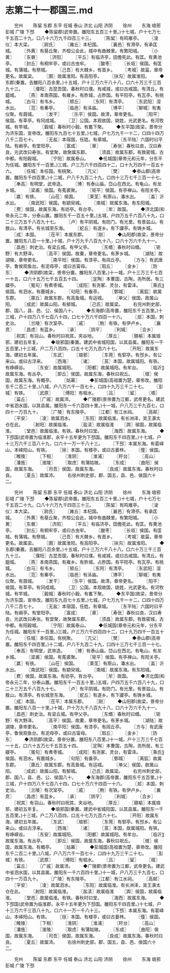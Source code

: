 # 志第二十一郡国三.md

　　兖州 　　陈留 东郡 东平 任城 泰山 济北 山阳 济阴 　　徐州 　　东海 琅邪 彭城 广陵 下邳 　　◆陈留郡(武帝置。雒阳东五百三十里。)十七城，户十七万七千五百二十九，口八十六万九千四百三十三。 　　〖陈留〗有鸣雁亭。 　　〖浚仪〗本大梁。 　　〖尉氏〗 　　〖雍丘〗本杞国。 　　〖襄邑〗有滑亭。有承匡城。 　　〖外黄〗有葵丘聚，齐桓公会此，城中有曲棘里。有繁阳城。 　　〖小黄〗 　　〖东昬〗 　　〖济阳〗 　　〖平丘〗有临济亭，田儋死此。有匡。有黄池亭。 　　〖封丘〗有桐牢亭，或曰古虫牢。 　　〖酸枣〗 　　〖长垣〗侯国。有匡城。有蒲城。有祭城。 　　〖己吾〗有大棘乡。有首乡。 　　〖考城〗故菑，章帝更名。故属梁。 　　〖圉〗故属淮阳。有高阳亭。 　　〖扶沟〗故属淮阳。 　　◆东郡(秦置。去雒阳八百余里。)十五城，户十三万六千八十八，口六十万三千三百九十三。 　　〖濮阳〗古昆吾国，春秋时曰濮。有咸城，或曰古咸国。有清丘。有鉏城。 　　〖燕〗本南燕国。有雍乡。有胙城，占胙国。有平阳亭。有瓦亭。有桃城。 　　〖白马〗有韦乡。 　　〖顿丘〗 　　〖东阿〗有清亭。 　　〖东武阳〗湿水出。 　　〖范〗有秦亭。 　　〖临邑〗有泲庙。 　　〖博平〗 　　〖聊城〗有夷仪聚。有聂城。 　　〖发干〗 　　〖乐平〗侯国。故清，章帝更名。 　　〖阳平〗侯国。有莘亭。有冈成城。 　　〖卫〗公国。本观故国，姚姓，光武更名。有河牧城。有竿城。 　　〖穀城〗春秋时小穀。有巂下聚。 　　◆东平国(故梁，景帝分为济东国，宣帝改。雒阳东九百七十五里。)七城，户七万九千一十二，口四十四万八千二百七十。 　　〖无盐〗本宿国，任姓。有章城。 　　〖东平陆〗六国时曰平陆。有阚亭。有堂阳亭。 　　〖富成〗 　　〖章〗 　　〖寿张〗春秋曰良，汉曰寿良，光武改曰寿张。有堂聚，故聚属东郡。 　　〖须昌〗故属东郡。有致密城，古中都。有阳穀城。 　　〖宁阳〗故属泰山。 　　◆任城国(章帝元和元年，分东平为任城。雒阳东千一百里。)三城，户三万六千四百四十二，口十九万四千一百五十六。 　　〖任城〗本任国。有桃聚。 　　〖亢父〗 　　〖樊〗 　　◆泰山郡(高帝置。雒阳东千四百里。)十二城，户八千九百二十九，口四十三万七千三百一十七。 　　〖奉高〗有明堂，武帝造。 　　〖博〗有泰山庙。岱山在西北。有龟山。有龙乡城。 　　〖梁甫〗侯国。有菟裘聚。 　　〖钜平〗侯国。有亭禅山。有阳关亭。 　　〖嬴〗有铁。 　　〖山茌〗侯国。 　　〖莱芜〗有原山，潘水出。 　　〖盖〗沂水出。 　　〖南武阳〗侯国。有颛臾城。 　　〖南城〗故属东海。有东阳城。 　　〖费〗侯国，故属东海。有祊亭。有台亭。 　　〖牟〗故国。 　　◆济北国(和帝永元二年，分泰山置。雒阳东千一百五十里。)五城，户四万五千六百八十九，口二十三万五千八百九十七。 　　〖卢〗有平阴城。有防门。有光里。有景兹山。有敖山。有清亭。有长城至东海。 　　〖蛇丘〗有遂乡。有下讙亭。有铸乡城。 　　〖成〗本国。 　　〖茌平〗本属东郡。 　　〖刚〗 　　◆山阳郡(故梁，景帝分置。雒阳东八百一十里。)十城，户十万九千八百九十八，口六十万六千九十一。 　　〖昌邑〗刺史治。有梁丘城。有甲父亭。 　　〖东缗〗春秋时曰缗。 　　〖钜野〗有大野泽。 　　〖高平〗侯国。故橐，章帝更名。有茅乡城。 　　〖湖陆〗故湖陵，章帝更名。 　　〖南平阳〗侯国。有漆亭。有闾丘亭。 　　〖方与〗有武唐亭，鲁侯观鱼台。有泥母亭，或曰古甯母。 　　〖瑕丘〗 　　〖金乡〗 　　〖防东〗 　　◆济阴郡(故梁，景帝分置。雒阳东八百里。)十一城，户十三万三千七百一十五，口六十五万七千五百五十四。 　　〖定陶〗本曹国，古陶，尧所居。有三鬷亭。 　　〖冤句〗有煮枣城。 　　〖成阳〗有尧冢、灵台，有雷泽。 　　〖乘氏〗侯国。有泗水。有鹿城乡。 　　〖句阳〗有垂亭。 　　〖鄄城〗 　　〖离狐〗故属东郡。 　　〖廪丘〗故属东郡。有高鱼城。有运城。 　　〖单父〗侯国，故属山阳。 　　〖成武〗故属山阳。有郜城。 　　〖己氏〗故属梁。 　　右兖州刺史部，郡、国八，县、邑、公、侯国八十。 　　◆东海郡(高帝置，雒阳东千五百里。)十三城，户十四万八千七百八十四，口七十万六千四百一十六。 　　〖郯〗本国，刺史治。 　　〖兰陵〗有次室亭。 　　〖戚〗 　　〖朐〗有铁。有伊卢乡。 　　〖襄贲〗 　　〖昌虑〗有蓝乡。 　　〖承〗 　　〖阴平〗 　　〖利城〗 　　〖合乡〗 　　〖祝其〗有羽山。春秋时曰祝其，夹谷地。 　　〖厚丘〗 　　〖赣榆〗本属琅邪，建初五年复。 　　◆琅邪国(秦置。建武中省城阳国，以其县属。雒阳东一千五百里。)十三城，户二万八百四，口五十七万九百六十七。 　　〖开阳〗故属东海，建初五年属。 　　〖东武〗 　　〖琅邪〗 　　〖东莞〗有郓亭。有邳乡。有公来山。或曰古浮来。 　　〖西海〗 　　〖诸〗 　　〖莒〗本国，故属城阳。有铁。有峥嵘谷。 　　〖东安〗故属城阳。 　　〖阳都〗故属城阳。有牟台。 　　〖临沂〗故属东海。有丛亭。 　　〖即丘〗侯国，故属东海，春秋曰祝丘。 　　〖缯〗侯国，故属东海。有概亭。 　　〖姑幕〗 　　◆彭城国(高祖置为楚，章帝改。雒阳东千二百二十里。)八城，户八万六千一百七十，口四十九万三千二十七。 　　〖彭城〗有铁。 　　〖武原〗 　　〖傅阳〗有柤水。 　　〖吕〗 　　〖留〗 　　〖梧〗 　　〖菑丘〗 　　〖广戚〗故属沛。 　　◆广陵郡(景帝置为江都，武帝更名。建武中省泗水国，以其县属。雒阳东一千六百四十里。)十一城，户八万三千九百七，口四十一万百九十。 　　〖广陵〗有东陵亭。 　　〖江都〗有江水祠。 　　〖高邮〗 　　〖平安〗 　　〖凌〗故属泗水。 　　〖东阳〗故属临淮。有长洲泽，吴王濞太仓在此。 　　〖射阳〗故属临淮。 　　〖盐渎〗故属临淮 　　〖舆〗侯国，故属临淮。 　　〖堂邑〗故属临淮。有铁。春秋时曰堂。 　　〖海西〗故属东海。 　　◆下邳国(武帝置为临淮郡，永平十五年更为下邳国。雒阳东千四百里。)十七城，户十三万六千三百八十九，口六十一万一千八十三。 　　〖下邳〗本属东海。有葛峄山，本峄阳山。有铁。 　　〖徐〗本国。有楼亭，或曰古蒌林。 　　〖僮〗侯国。 　　〖睢陵〗 　　〖下相〗 　　〖淮阴〗 　　〖淮浦〗 　　〖盱台〗 　　〖高山〗 　　〖潘旌〗 　　〖淮陵〗 　　〖取虑〗有蒲姑陂。 　　〖东成〗 　　〖曲阳〗侯国，故属东海。 　　〖司吾〗侯国，故属东海。 　　〖良成〗故属东海。春秋时曰良。 　　〖夏丘〗故属沛。 　　右徐州刺史部，郡、国五，县、邑、侯国六十二。

　　兖州 　　陈留 东郡 东平 任城 泰山 济北 山阳 济阴 　　徐州 　　东海 琅邪 彭城 广陵 下邳 　　◆陈留郡(武帝置。雒阳东五百三十里。)十七城，户十七万七千五百二十九，口八十六万九千四百三十三。 　　〖陈留〗有鸣雁亭。 　　〖浚仪〗本大梁。 　　〖尉氏〗 　　〖雍丘〗本杞国。 　　〖襄邑〗有滑亭。有承匡城。 　　〖外黄〗有葵丘聚，齐桓公会此，城中有曲棘里。有繁阳城。 　　〖小黄〗 　　〖东昬〗 　　〖济阳〗 　　〖平丘〗有临济亭，田儋死此。有匡。有黄池亭。 　　〖封丘〗有桐牢亭，或曰古虫牢。 　　〖酸枣〗 　　〖长垣〗侯国。有匡城。有蒲城。有祭城。 　　〖己吾〗有大棘乡。有首乡。 　　〖考城〗故菑，章帝更名。故属梁。 　　〖圉〗故属淮阳。有高阳亭。 　　〖扶沟〗故属淮阳。 　　◆东郡(秦置。去雒阳八百余里。)十五城，户十三万六千八十八，口六十万三千三百九十三。 　　〖濮阳〗古昆吾国，春秋时曰濮。有咸城，或曰古咸国。有清丘。有鉏城。 　　〖燕〗本南燕国。有雍乡。有胙城，占胙国。有平阳亭。有瓦亭。有桃城。 　　〖白马〗有韦乡。 　　〖顿丘〗 　　〖东阿〗有清亭。 　　〖东武阳〗湿水出。 　　〖范〗有秦亭。 　　〖临邑〗有泲庙。 　　〖博平〗 　　〖聊城〗有夷仪聚。有聂城。 　　〖发干〗 　　〖乐平〗侯国。故清，章帝更名。 　　〖阳平〗侯国。有莘亭。有冈成城。 　　〖卫〗公国。本观故国，姚姓，光武更名。有河牧城。有竿城。 　　〖穀城〗春秋时小穀。有巂下聚。 　　◆东平国(故梁，景帝分为济东国，宣帝改。雒阳东九百七十五里。)七城，户七万九千一十二，口四十四万八千二百七十。 　　〖无盐〗本宿国，任姓。有章城。 　　〖东平陆〗六国时曰平陆。有阚亭。有堂阳亭。 　　〖富成〗 　　〖章〗 　　〖寿张〗春秋曰良，汉曰寿良，光武改曰寿张。有堂聚，故聚属东郡。 　　〖须昌〗故属东郡。有致密城，古中都。有阳穀城。 　　〖宁阳〗故属泰山。 　　◆任城国(章帝元和元年，分东平为任城。雒阳东千一百里。)三城，户三万六千四百四十二，口十九万四千一百五十六。 　　〖任城〗本任国。有桃聚。 　　〖亢父〗 　　〖樊〗 　　◆泰山郡(高帝置。雒阳东千四百里。)十二城，户八千九百二十九，口四十三万七千三百一十七。 　　〖奉高〗有明堂，武帝造。 　　〖博〗有泰山庙。岱山在西北。有龟山。有龙乡城。 　　〖梁甫〗侯国。有菟裘聚。 　　〖钜平〗侯国。有亭禅山。有阳关亭。 　　〖嬴〗有铁。 　　〖山茌〗侯国。 　　〖莱芜〗有原山，潘水出。 　　〖盖〗沂水出。 　　〖南武阳〗侯国。有颛臾城。 　　〖南城〗故属东海。有东阳城。 　　〖费〗侯国，故属东海。有祊亭。有台亭。 　　〖牟〗故国。 　　◆济北国(和帝永元二年，分泰山置。雒阳东千一百五十里。)五城，户四万五千六百八十九，口二十三万五千八百九十七。 　　〖卢〗有平阴城。有防门。有光里。有景兹山。有敖山。有清亭。有长城至东海。 　　〖蛇丘〗有遂乡。有下讙亭。有铸乡城。 　　〖成〗本国。 　　〖茌平〗本属东郡。 　　〖刚〗 　　◆山阳郡(故梁，景帝分置。雒阳东八百一十里。)十城，户十万九千八百九十八，口六十万六千九十一。 　　〖昌邑〗刺史治。有梁丘城。有甲父亭。 　　〖东缗〗春秋时曰缗。 　　〖钜野〗有大野泽。 　　〖高平〗侯国。故橐，章帝更名。有茅乡城。 　　〖湖陆〗故湖陵，章帝更名。 　　〖南平阳〗侯国。有漆亭。有闾丘亭。 　　〖方与〗有武唐亭，鲁侯观鱼台。有泥母亭，或曰古甯母。 　　〖瑕丘〗 　　〖金乡〗 　　〖防东〗 　　◆济阴郡(故梁，景帝分置。雒阳东八百里。)十一城，户十三万三千七百一十五，口六十五万七千五百五十四。 　　〖定陶〗本曹国，古陶，尧所居。有三鬷亭。 　　〖冤句〗有煮枣城。 　　〖成阳〗有尧冢、灵台，有雷泽。 　　〖乘氏〗侯国。有泗水。有鹿城乡。 　　〖句阳〗有垂亭。 　　〖鄄城〗 　　〖离狐〗故属东郡。 　　〖廪丘〗故属东郡。有高鱼城。有运城。 　　〖单父〗侯国，故属山阳。 　　〖成武〗故属山阳。有郜城。 　　〖己氏〗故属梁。 　　右兖州刺史部，郡、国八，县、邑、公、侯国八十。 　　◆东海郡(高帝置，雒阳东千五百里。)十三城，户十四万八千七百八十四，口七十万六千四百一十六。 　　〖郯〗本国，刺史治。 　　〖兰陵〗有次室亭。 　　〖戚〗 　　〖朐〗有铁。有伊卢乡。 　　〖襄贲〗 　　〖昌虑〗有蓝乡。 　　〖承〗 　　〖阴平〗 　　〖利城〗 　　〖合乡〗 　　〖祝其〗有羽山。春秋时曰祝其，夹谷地。 　　〖厚丘〗 　　〖赣榆〗本属琅邪，建初五年复。 　　◆琅邪国(秦置。建武中省城阳国，以其县属。雒阳东一千五百里。)十三城，户二万八百四，口五十七万九百六十七。 　　〖开阳〗故属东海，建初五年属。 　　〖东武〗 　　〖琅邪〗 　　〖东莞〗有郓亭。有邳乡。有公来山。或曰古浮来。 　　〖西海〗 　　〖诸〗 　　〖莒〗本国，故属城阳。有铁。有峥嵘谷。 　　〖东安〗故属城阳。 　　〖阳都〗故属城阳。有牟台。 　　〖临沂〗故属东海。有丛亭。 　　〖即丘〗侯国，故属东海，春秋曰祝丘。 　　〖缯〗侯国，故属东海。有概亭。 　　〖姑幕〗 　　◆彭城国(高祖置为楚，章帝改。雒阳东千二百二十里。)八城，户八万六千一百七十，口四十九万三千二十七。 　　〖彭城〗有铁。 　　〖武原〗 　　〖傅阳〗有柤水。 　　〖吕〗 　　〖留〗 　　〖梧〗 　　〖菑丘〗 　　〖广戚〗故属沛。 　　◆广陵郡(景帝置为江都，武帝更名。建武中省泗水国，以其县属。雒阳东一千六百四十里。)十一城，户八万三千九百七，口四十一万百九十。 　　〖广陵〗有东陵亭。 　　〖江都〗有江水祠。 　　〖高邮〗 　　〖平安〗 　　〖凌〗故属泗水。 　　〖东阳〗故属临淮。有长洲泽，吴王濞太仓在此。 　　〖射阳〗故属临淮。 　　〖盐渎〗故属临淮 　　〖舆〗侯国，故属临淮。 　　〖堂邑〗故属临淮。有铁。春秋时曰堂。 　　〖海西〗故属东海。 　　◆下邳国(武帝置为临淮郡，永平十五年更为下邳国。雒阳东千四百里。)十七城，户十三万六千三百八十九，口六十一万一千八十三。 　　〖下邳〗本属东海。有葛峄山，本峄阳山。有铁。 　　〖徐〗本国。有楼亭，或曰古蒌林。 　　〖僮〗侯国。 　　〖睢陵〗 　　〖下相〗 　　〖淮阴〗 　　〖淮浦〗 　　〖盱台〗 　　〖高山〗 　　〖潘旌〗 　　〖淮陵〗 　　〖取虑〗有蒲姑陂。 　　〖东成〗 　　〖曲阳〗侯国，故属东海。 　　〖司吾〗侯国，故属东海。 　　〖良成〗故属东海。春秋时曰良。 　　〖夏丘〗故属沛。 　　右徐州刺史部，郡、国五，县、邑、侯国六十二。

　　兖州 　　陈留 东郡 东平 任城 泰山 济北 山阳 济阴 　　徐州 　　东海 琅邪 彭城 广陵 下邳































































































































































































































































































































